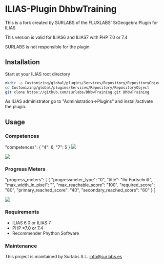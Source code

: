 ILIAS-Plugin DhbwTraining
============
This is a fork created by SURLABS of the FLUXLABS' SrGeogebra Plugin for ILIAS

This version is valid for ILIAS6 and ILIAS7 with PHP 7.0 or 7.4

SURLABS is not responsible for the plugin

## Installation
Start at your ILIAS root directory
```bash
mkdir -p Customizing/global/plugins/Services/Repository/RepositoryObject
cd Customizing/global/plugins/Services/Repository/RepositoryObject
git clone https://github.com/surlabs/DhbwTraining.git DhbwTraining
```
As ILIAS administrator go to "Administration->Plugins" and install/activate the plugin.  

## Usage
### Competences

"competences": {
    "4": 6,
    "7": 5
}
![](docs/competence_skill_id.png)

![](docs/Portfolio.png)
    
### Progress Meters

"progress_meters": [
{
  "progressmeter_type": "0",
  "title": "Ihr Fortschritt",
  "max_width_in_pixel": "",
  "max_reachable_score": "100",
  "required_score": "80",
  "primary_reached_score": "40",
  "secondary_reached_score": "60"
}
]

![](docs/Progressmeter.png)

### Requirements
* ILIAS 6.0 or ILIAS 7
* PHP =7.0 or 7.4
* Recommender Phython Software

### Maintenance
This project is maintained by Surlabs S.L. info@surlabs.es
